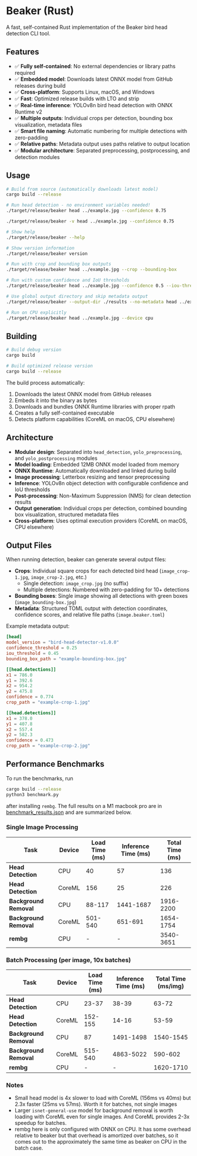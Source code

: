 # Beaker (Rust)

A fast, self-contained Rust implementation of the Beaker bird head detection CLI tool.

## Features

- ✅ **Fully self-contained**: No external dependencies or library paths required
- ✅ **Embedded model**: Downloads latest ONNX model from GitHub releases during build
- ✅ **Cross-platform**: Supports Linux, macOS, and Windows
- ✅ **Fast**: Optimized release builds with LTO and strip
- ✅ **Real-time inference**: YOLOv8n bird head detection with ONNX Runtime v2
- ✅ **Multiple outputs**: Individual crops per detection, bounding box visualization, metadata files
- ✅ **Smart file naming**: Automatic numbering for multiple detections with zero-padding
- ✅ **Relative paths**: Metadata output uses paths relative to output location
- ✅ **Modular architecture**: Separated preprocessing, postprocessing, and detection modules

## Usage

```bash
# Build from source (automatically downloads latest model)
cargo build --release

# Run head detection - no environment variables needed!
./target/release/beaker head ../example.jpg --confidence 0.75

./target/release/beaker -v head ../example.jpg --confidence 0.75

# Show help
./target/release/beaker --help

# Show version information
./target/release/beaker version

# Run with crop and bounding box outputs
./target/release/beaker head ../example.jpg --crop --bounding-box

# Run with custom confidence and IoU thresholds
./target/release/beaker head ../example.jpg --confidence 0.5 --iou-threshold 0.4

# Use global output directory and skip metadata output
./target/release/beaker --output-dir ./results --no-metadata head ../example.jpg --crop

# Run on CPU explicitly
./target/release/beaker head ../example.jpg --device cpu
```

## Building

```bash
# Build debug version
cargo build

# Build optimized release version
cargo build --release
```

The build process automatically:
1. Downloads the latest ONNX model from GitHub releases
2. Embeds it into the binary as bytes
3. Downloads and bundles ONNX Runtime libraries with proper rpath
4. Creates a fully self-contained executable
5. Detects platform capabilities (CoreML on macOS, CPU elsewhere)

## Architecture

- **Modular design**: Separated into `head_detection`, `yolo_preprocessing`, and `yolo_postprocessing` modules
- **Model loading**: Embedded 12MB ONNX model loaded from memory
- **ONNX Runtime**: Automatically downloaded and linked during build
- **Image processing**: Letterbox resizing and tensor preprocessing
- **Inference**: YOLOv8n object detection with configurable confidence and IoU thresholds
- **Post-processing**: Non-Maximum Suppression (NMS) for clean detection results
- **Output generation**: Individual crops per detection, combined bounding box visualization, structured metadata files
- **Cross-platform**: Uses optimal execution providers (CoreML on macOS, CPU elsewhere)

## Output Files

When running detection, beaker can generate several output files:

- **Crops**: Individual square crops for each detected bird head (`image_crop-1.jpg`, `image_crop-2.jpg`, etc.)
  - Single detection: `image_crop.jpg` (no suffix)
  - Multiple detections: Numbered with zero-padding for 10+ detections
- **Bounding boxes**: Single image showing all detections with green boxes (`image_bounding-box.jpg`)
- **Metadata**: Structured TOML output with detection coordinates, confidence scores, and relative file paths (`image.beaker.toml`)

Example metadata output:
```toml
[head]
model_version = "bird-head-detector-v1.0.0"
confidence_threshold = 0.25
iou_threshold = 0.45
bounding_box_path = "example-bounding-box.jpg"

[[head.detections]]
x1 = 786.0
y1 = 392.6
x2 = 954.2
y2 = 475.8
confidence = 0.774
crop_path = "example-crop-1.jpg"

[[head.detections]]
x1 = 378.0
y1 = 407.8
x2 = 557.4
y2 = 582.3
confidence = 0.473
crop_path = "example-crop-2.jpg"
```

## Performance Benchmarks

To run the benchmarks, run

```sh
cargo build --release
python3 benchmark.py
```

after installing `rembg`. The full results on a M1 macbook pro are in [benchmark_results.json](./benchmark_results.json) and are summarized below.

### Single Image Processing

| Task | Device | Load Time (ms) | Inference Time (ms) | Total Time (ms) |
|------|--------|----------------|-------------------|-----------------|
| **Head Detection** | CPU | 40 | 57 | 136 |
| **Head Detection** | CoreML | 156 | 25 | 226 |
| **Background Removal** | CPU | 88-117 | 1441-1687 | 1916-2200 |
| **Background Removal** | CoreML | 501-540 | 651-691 | 1654-1754 |
| **rembg** | CPU | - | - | 3540-3651 |

### Batch Processing (per image, 10x batches)

| Task | Device | Load Time (ms) | Inference Time (ms) | Total Time (ms/img) |
|------|--------|----------------|-------------------|-------------------|
| **Head Detection** | CPU | 23-37 | 38-39 | 63-72 |
| **Head Detection** | CoreML | 152-155 | 14-16 | 53-59 |
| **Background Removal** | CPU | 87 | 1491-1498 | 1540-1545 |
| **Background Removal** | CoreML | 515-540 | 4863-5022 | 590-602 |
| **rembg** | CPU | - | - | 1620-1710 |

### Notes

- Small head model is 4x slower to load with CoreML (156ms vs 40ms) but 2.3x faster (25ms vs 57ms). Worth it for batches, not single images
- Larger `isnet-general-use` model for background removal is worth loading with CoreML even for single images. And CoreML provides 2-3x speedup for batches.
- rembg here is only configured with ONNX on CPU. It has some overhead relative to beaker but that overhead is amortized over batches, so it comes out to the approximately the same time as beaker on CPU in the batch case.

